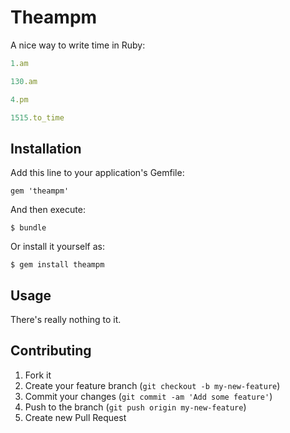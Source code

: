 # Theampm

A nice way to write time in Ruby: 

```ruby
1.am

130.am

4.pm

1515.to_time
```

## Installation

Add this line to your application's Gemfile:

    gem 'theampm'

And then execute:

    $ bundle

Or install it yourself as:

    $ gem install theampm

## Usage

There's really nothing to it. 


## Contributing

1. Fork it
2. Create your feature branch (`git checkout -b my-new-feature`)
3. Commit your changes (`git commit -am 'Add some feature'`)
4. Push to the branch (`git push origin my-new-feature`)
5. Create new Pull Request
